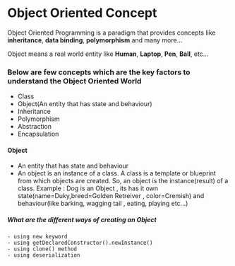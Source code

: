 # Object Oriented Concept
Object Oriented Programming is a paradigm that provides concepts like
__inheritance__, **data binding**, **polymorphism** and many more...

Object means a real world entity like __Human__, __Laptop__, __Pen__, __Ball__, etc...

### Below are few concepts which are the key factors to understand the Object Oriented World
 - Class
 - Object(An entity that has state and behaviour)
 - Inheritance
 - Polymorphism
 - Abstraction
 - Encapsulation
 
 
 #### Object
 - An entity that has state and behaviour
 - An object is an instance of a class. A class is a template or blueprint from which objects are created. So, an object is the instance(result) of a class.
 Example : Dog is an Object , its has it own state(name=Duky,breed=Golden Retreiver , color=Cremish)
           and behaviour(like barking, wagging tail , eating, playing etc...)

##### What are the different ways of creating an Object
    - using new keyword
    - using getDeclaredConstructor().newInstance()
    - using clone() method
    - using deserialization           
 
 